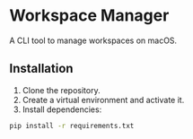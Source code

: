 # Workspace Manager

A CLI tool to manage workspaces on macOS.

## Installation

1. Clone the repository.
2. Create a virtual environment and activate it.
3. Install dependencies:

```sh
pip install -r requirements.txt
